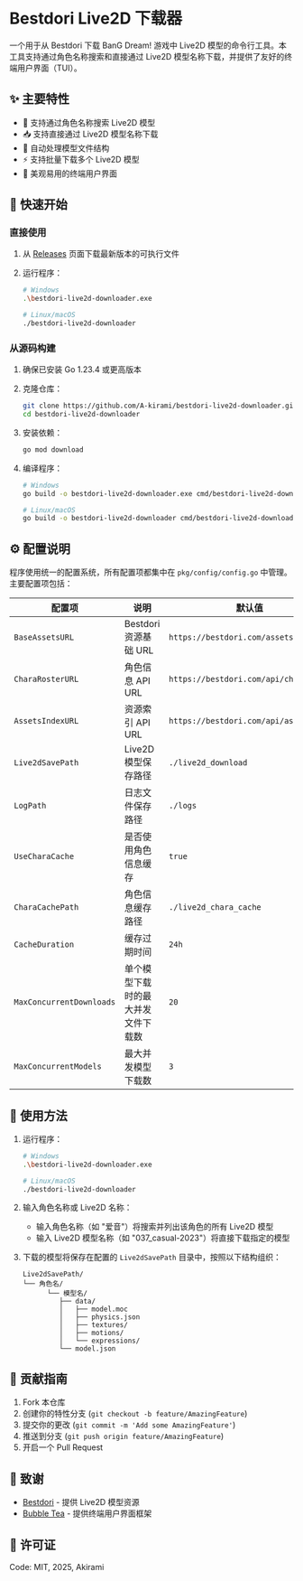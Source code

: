 # Bestdori Live2D 下载器

一个用于从 Bestdori 下载 BanG Dream! 游戏中 Live2D 模型的命令行工具。本工具支持通过角色名称搜索和直接通过 Live2D 模型名称下载，并提供了友好的终端用户界面（TUI）。

## ✨ 主要特性

- 🎯 支持通过角色名称搜索 Live2D 模型
- 📥 支持直接通过 Live2D 模型名称下载
- 📁 自动处理模型文件结构
- ⚡ 支持批量下载多个 Live2D 模型
- 🎨 美观易用的终端用户界面

## 🚀 快速开始

### 直接使用

1. 从 [Releases](https://github.com/A-kirami/bestdori-live2d-downloader/releases) 页面下载最新版本的可执行文件
2. 运行程序：

   ```bash
   # Windows
   .\bestdori-live2d-downloader.exe

   # Linux/macOS
   ./bestdori-live2d-downloader
   ```

### 从源码构建

1. 确保已安装 Go 1.23.4 或更高版本
2. 克隆仓库：

   ```bash
   git clone https://github.com/A-kirami/bestdori-live2d-downloader.git
   cd bestdori-live2d-downloader
   ```

3. 安装依赖：

   ```bash
   go mod download
   ```

4. 编译程序：

   ```bash
   # Windows
   go build -o bestdori-live2d-downloader.exe cmd/bestdori-live2d-downloader/main.go

   # Linux/macOS
   go build -o bestdori-live2d-downloader cmd/bestdori-live2d-downloader/main.go
   ```

## ⚙️ 配置说明

程序使用统一的配置系统，所有配置项都集中在 `pkg/config/config.go` 中管理。主要配置项包括：

| 配置项 | 说明 | 默认值 |
|--------|------|--------|
| `BaseAssetsURL` | Bestdori 资源基础 URL | `https://bestdori.com/assets/` |
| `CharaRosterURL` | 角色信息 API URL | `https://bestdori.com/api/characters` |
| `AssetsIndexURL` | 资源索引 API URL | `https://bestdori.com/api/assets` |
| `Live2dSavePath` | Live2D 模型保存路径 | `./live2d_download` |
| `LogPath` | 日志文件保存路径 | `./logs` |
| `UseCharaCache` | 是否使用角色信息缓存 | `true` |
| `CharaCachePath` | 角色信息缓存路径 | `./live2d_chara_cache` |
| `CacheDuration` | 缓存过期时间 | `24h` |
| `MaxConcurrentDownloads` | 单个模型下载时的最大并发文件下载数 | `20` |
| `MaxConcurrentModels` | 最大并发模型下载数 | `3` |

## 📖 使用方法

1. 运行程序：

   ```bash
   # Windows
   .\bestdori-live2d-downloader.exe

   # Linux/macOS
   ./bestdori-live2d-downloader
   ```

2. 输入角色名称或 Live2D 名称：
   - 输入角色名称（如 "爱音"）将搜索并列出该角色的所有 Live2D 模型
   - 输入 Live2D 模型名称（如 "037_casual-2023"）将直接下载指定的模型

3. 下载的模型将保存在配置的 `Live2dSavePath` 目录中，按照以下结构组织：

   ```text
   Live2dSavePath/
   └── 角色名/
         └── 模型名/
            ├── data/
            │   ├── model.moc
            │   ├── physics.json
            │   ├── textures/
            │   ├── motions/
            │   └── expressions/
            └── model.json
   ```

## 🤝 贡献指南

1. Fork 本仓库
2. 创建你的特性分支 (`git checkout -b feature/AmazingFeature`)
3. 提交你的更改 (`git commit -m 'Add some AmazingFeature'`)
4. 推送到分支 (`git push origin feature/AmazingFeature`)
5. 开启一个 Pull Request

## 🙏 致谢

- [Bestdori](https://bestdori.com/) - 提供 Live2D 模型资源
- [Bubble Tea](https://github.com/charmbracelet/bubbletea) - 提供终端用户界面框架

## 📄 许可证

Code: MIT, 2025, Akirami
